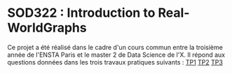 # SOD322 : Introduction to Real-WorldGraphs

Ce projet a été réalisé dans le cadre d'un cours commun entre la troisième année de l'ENSTA Paris et le master 2 de Data Science de l'X.
Il répond aux questions données dans les trois travaux pratiques suivants :
[TP1](https://drive.google.com/file/d/1ue3paQaql-64ZAm8gHNPGGfVkGjuQGIM/view)
[TP2](https://drive.google.com/file/d/1YYDl8XuCO3pzjCbWdEc9NdM_mpM31SLB/view)
[TP3](https://drive.google.com/file/d/1BAcZNPkEJblNWP3Eyi5_iXe6ZXo7eEFU/view)